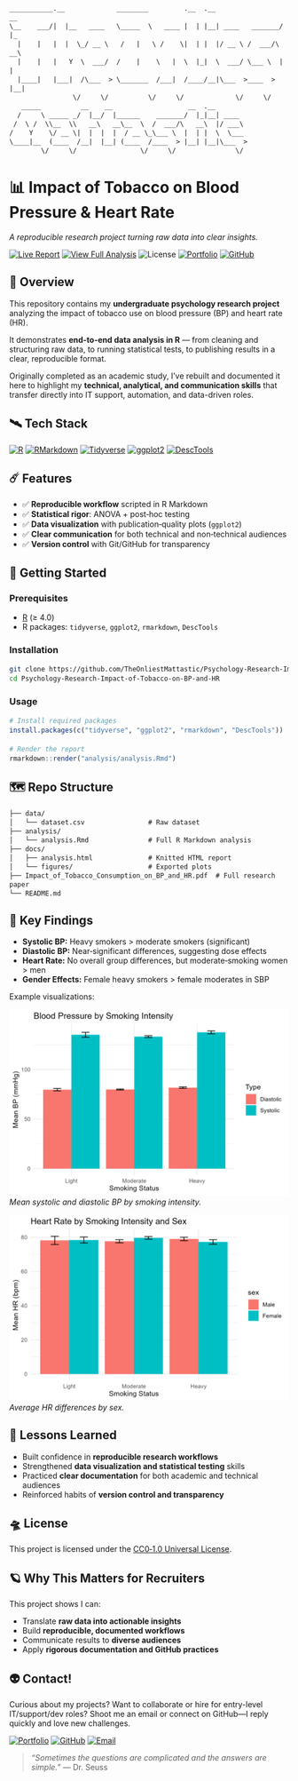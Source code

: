 ```
___________.__             ________         .__  .__                 __   
\__    ___/|  |__   ____   \_____  \   ____ |  | |__| ____   _______/  |_ 
  |    |   |  |  \_/ __ \   /   |   \ /    \|  | |  |/ __ \ /  ___/\   __\
  |    |   |   Y  \  ___/  /    |    \   |  \  |_|  \  ___/ \___ \  |  |  
  |____|   |___|  /\___  > \_______  /___|  /____/__|\___  >____  > |__|  
                \/     \/          \/     \/             \/     \/        
   _____          __    __                   __  .__                      
  /     \ _____ _/  |__/  |______    _______/  |_|__| ____                
 /  \ /  \\__  \\   __\   __\__  \  /  ___/\   __\  |/ ___\               
/    Y    \/ __ \|  |  |  |  / __ \_\___ \  |  | |  \  \___               
\____|__  (____  /__|  |__| (____  /____  > |__| |__|\___  >              
        \/     \/                \/     \/               \/               
```

# 📊 Impact of Tobacco on Blood Pressure & Heart Rate  
_A reproducible research project turning raw data into clear insights._

<!-- Badges -->
[![Live Report](https://img.shields.io/badge/Report-Live_Site-bd93f9?style=for-the-badge&logo=githubpages&logoColor=white&labelColor=6272a4)](https://theonliestmattastic.github.io/Psychology-Research-Impact-of-Tobacco-on-BP-and-HR/)
[![View Full Analysis](https://img.shields.io/badge/R_Analysis-Full_Report-bd93f9?style=for-the-badge&logo=r&logoColor=white&labelColor=6272a4)](https://theonliestmattastic.github.io/Psychology-Research-Impact-of-Tobacco-on-BP-and-HR/analysis.html)
![License](https://img.shields.io/badge/License-CC0--1.0-bd93f9?style=for-the-badge&logo=creativecommons&logoColor=white&labelColor=6272a4) 
[![Portfolio](https://img.shields.io/badge/Portfolio-Live_Site-bd93f9?style=for-the-badge&logo=githubpages&logoColor=white&labelColor=6272a4)](https://theonliestmattastic.github.io/)
[![GitHub](https://img.shields.io/badge/GitHub-Profile-bd93f9?style=for-the-badge&logo=github&logoColor=white&labelColor=6272a4)](https://github.com/theonliestmattastic)

## 🔭 Overview
This repository contains my **undergraduate psychology research project** analyzing the impact of tobacco use on blood pressure (BP) and heart rate (HR).  

It demonstrates **end-to-end data analysis in R** — from cleaning and structuring raw data, to running statistical tests, to publishing results in a clear, reproducible format.  

Originally completed as an academic study, I’ve rebuilt and documented it here to highlight my **technical, analytical, and communication skills** that transfer directly into IT support, automation, and data-driven roles.

## 🛰️ Tech Stack
[![R](https://img.shields.io/badge/Language-R-bd93f9?style=for-the-badge&logo=r&logoColor=white&labelColor=6272a4)](https://www.r-project.org/)
[![RMarkdown](https://img.shields.io/badge/Docs-RMarkdown-bd93f9?style=for-the-badge&logo=rstudioide&logoColor=white&labelColor=6272a4)](https://rmarkdown.rstudio.com/)
[![Tidyverse](https://img.shields.io/badge/Library-Tidyverse-bd93f9?style=for-the-badge&logo=tidyverse&logoColor=white&labelColor=6272a4)](https://www.tidyverse.org/)
[![ggplot2](https://img.shields.io/badge/Visualization-ggplot2-bd93f9?style=for-the-badge&logo=tidyverse&logoColor=white&labelColor=6272a4)](https://ggplot2.tidyverse.org/)
[![DescTools](https://img.shields.io/badge/Package-DescTools-bd93f9?style=for-the-badge&logo=r&logoColor=white&labelColor=6272a4)](https://cran.r-project.org/web/packages/DescTools/index.html)

## ☄️ Features
- ✅ **Reproducible workflow** scripted in R Markdown  
- ✅ **Statistical rigor**: ANOVA + post‑hoc testing  
- ✅ **Data visualization** with publication‑quality plots (`ggplot2`)  
- ✅ **Clear communication** for both technical and non‑technical audiences  
- ✅ **Version control** with Git/GitHub for transparency  

## 🚀 Getting Started
### Prerequisites
- [R](https://www.r-project.org/) (≥ 4.0)  
- R packages: `tidyverse`, `ggplot2`, `rmarkdown`, `DescTools`  

### Installation
```bash
git clone https://github.com/TheOnliestMattastic/Psychology-Research-Impact-of-Tobacco-on-BP-and-HR.git
cd Psychology-Research-Impact-of-Tobacco-on-BP-and-HR
```

### Usage
```r
# Install required packages
install.packages(c("tidyverse", "ggplot2", "rmarkdown", "DescTools"))

# Render the report
rmarkdown::render("analysis/analysis.Rmd")
```

## 🗺️ Repo Structure
```plaintext
├── data/
│   └── dataset.csv                # Raw dataset
├── analysis/
│   └── analysis.Rmd               # Full R Markdown analysis
├── docs/
│   ├── analysis.html              # Knitted HTML report
│   └── figures/                   # Exported plots
├── Impact_of_Tobacco_Consumption_on_BP_and_HR.pdf  # Full research paper
└── README.md
```

## 🔬 Key Findings
- **Systolic BP:** Heavy smokers > moderate smokers (significant)  
- **Diastolic BP:** Near‑significant differences, suggesting dose effects  
- **Heart Rate:** No overall group differences, but moderate‑smoking women > men  
- **Gender Effects:** Female heavy smokers > female moderates in SBP  

Example visualizations:  

![Blood Pressure by Smoking Status](docs/figures/bp_by_status.png)  
*Mean systolic and diastolic BP by smoking intensity.*  

![Heart Rate by Sex](docs/figures/hr_by_sex.png)  
*Average HR differences by sex.*  

## 📡 Lessons Learned
- Built confidence in **reproducible research workflows**  
- Strengthened **data visualization and statistical testing** skills  
- Practiced **clear documentation** for both academic and technical audiences  
- Reinforced habits of **version control and transparency**  

## 🛸 License

This project is licensed under the [CC0‑1.0 Universal License](https://creativecommons.org/publicdomain/zero/1.0/).

## 🪐 Why This Matters for Recruiters
This project shows I can:  
- Translate **raw data into actionable insights**  
- Build **reproducible, documented workflows**  
- Communicate results to **diverse audiences**  
- Apply **rigorous documentation and GitHub practices**  

## 👽 Contact!

Curious about my projects? Want to collaborate or hire for entry-level IT/support/dev roles?
Shoot me an email or connect on GitHub—I reply quickly and love new challenges.  

[![Portfolio](https://img.shields.io/badge/Portfolio-Live_Site-bd93f9?style=for-the-badge&logo=githubpages&logoColor=white&labelColor=6272a4)](https://theonliestmattastic.github.io/)
[![GitHub](https://img.shields.io/badge/GitHub-Profile-bd93f9?style=for-the-badge&logo=github&logoColor=white&labelColor=6272a4)](https://github.com/theonliestmattastic)
[![Email](https://img.shields.io/badge/Email-matthew.poole485%40gmail.com-bd93f9?style=for-the-badge&logo=gmail&logoColor=white&labelColor=6272a4)](mailto:matthew.poole485@gmail.com)  

> _“Sometimes the questions are complicated and the answers are simple.”_ — Dr. Seuss